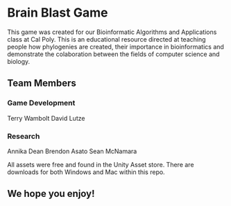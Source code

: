 # Brain Blast Game

This game was created for our Bioinformatic Algorithms and Applications class at Cal Poly. This is an educational resource directed at teaching people how phylogenies are created, their importance in bioinformatics and demonstrate the colaboration between the fields of computer science and biology.

## Team Members

### Game Development
Terry Wambolt
David Lutze

### Research
Annika Dean
Brendon Asato
Sean McNamara


All assets were free and found in the Unity Asset store. There are downloads for both Windows and Mac within this repo.

## We hope you enjoy!
